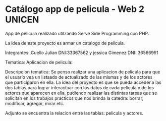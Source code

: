 # Catálogo app de pelicula  - Web 2 UNICEN

App de pelicula realizado utilzando Serve Side Programming con PHP.

La idea de este proyecto es armar un catalogo de pelicula. 


Integrantes: Cuello Julian DNI:33367562 y jessica Gimenez DNI: 36566991

Tematica: Aplicacion de pelicula:


Descripcion tematica: Se penso realizar una aplicacion de pelicula para que el usuario vea un listaado de actualizado de las mismas y de los actores que participaron en ella. La idea del proyecto es que se pueda acceder a las dos tablas para lograr interactuar con los datos de cada pelicula y de los actores que aparecen en ella, pudiendo realizar las distintas tareas que se solicitan en los trabajos practicos que nos brinda la catedra: borrar, modificar, agregar, mirar etc. 


Adjunto se encuentra la relacion entre las tablas: pelicula y actores.